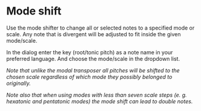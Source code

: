 # Mode shift

Use the mode shifter to change all or selected notes to a specified mode or scale.
Any note that is divergent will be adjusted to fit inside the given mode/scale.

In the dialog enter the key (root/tonic pitch) as a note name in your preferred
language. And choose the mode/scale in the dropdown list.

*Note that unlike the modal transposer all pitches will be shifted to the chosen
scale regardless of which mode they possibly belonged to originally.*

*Note also that when using modes with less than seven scale steps (e. g.
hexatonic and pentatonic modes) the mode shift can lead to double notes.*


```{seealso} [](modal-transpose.md)
```
